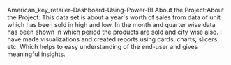 American_key_retailer-Dashboard-Using-Power-BI
About the Project:About the Project: This data set is about a year's worth of sales from data of unit which has been sold in high and low. In the month and quarter wise data has been shown in which period the products are sold and city wise also. I have made visualizations and created reports using cards, charts, slicers etc. Which helps to easy understanding of the end-user and gives meaningful insights.

